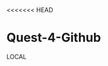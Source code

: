 <<<<<<< HEAD
# Quest-4-Github  

LOCAL
     
<!DOCTYPE html>
<html lang="en"> 
  <head> 
  </head>
  
  <body>
  
  </body>
